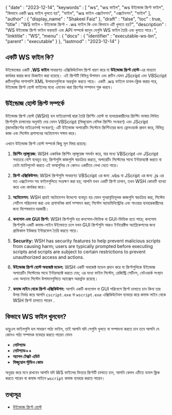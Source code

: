 {
   "date" : "2023-12-14",
   "keywords" : [
"ws",
"ws ফাইল",
"ws উইন্ডোজ স্ক্রিপ্ট ফাইল",
"কিভাবে একটি ws ফাইল খুলতে হয়",
"ফাইল",
"ws ফাইল এক্সটেনশন",
"এক্সটেনশন",
"ফাইল"
],
   "author" : {
      "display_name" : "Shakeel Faiz"
},
   "draft" : "false",
   "toc" : true,
   "title" : "WS ফাইল - উইন্ডোজ স্ক্রিপ্ট - .ws ফাইল কি এবং কিভাবে এটি খুলতে হয়?",
   "description" : "WS উইন্ডোজ স্ক্রিপ্ট ফাইল ফরম্যাট এবং API সম্পর্কে জানুন যেগুলি WS ফাইল তৈরি এবং খুলতে পারে।",
   "linktitle" : "WS",
   "menu" : {
      "docs" : {
         "identifier" : "executable-ws-bn",
         "parent" : "executable"
}
},
   "lastmod" : "2023-12-14"
}

## একটি WS ফাইল কি?

উইন্ডোজের একটি **.WS ফাইল** সাধারণত এক্সিকিউটেবল স্ক্রিপ্ট ধারণ করে যা **উইন্ডোজ স্ক্রিপ্ট হোস্ট**-এর মাধ্যমে কার্যকর করার জন্য ডিজাইন করা হয়েছে। এই স্ক্রিপ্টটি বিভিন্ন উপাদান এবং রুটিন যেমন JScript এবং VBScript রুটিনগুলির পাশাপাশি XML উপাদানগুলিকে অন্তর্ভুক্ত করতে পারে। একটি .ws ফাইলে ডাবল-ক্লিক করার পরে, উইন্ডোজ স্ক্রিপ্ট হোস্ট ফাইলের মধ্যে এমবেড করা স্ক্রিপ্টের সম্পাদন শুরু করবে।

## উইন্ডোজ হোস্ট স্ক্রিপ্ট সম্পর্কে

উইন্ডোজ স্ক্রিপ্ট হোস্ট (WSH) হল মাইক্রোসফ্ট দ্বারা তৈরি স্ক্রিপ্টিং হোস্ট যা ব্যবহারকারীদের স্ক্রিপ্টিং ভাষায় লিখিত স্ক্রিপ্টগুলি চালানোর অনুমতি দেয় যেমন VBScript (ভিজ্যুয়াল বেসিক স্ক্রিপ্টিং সংস্করণ) এবং JScript (জাভাস্ক্রিপ্টের মাইক্রোসফ্ট সংস্করণ); এটি উইন্ডোজ অপারেটিং সিস্টেমে স্ক্রিপ্টিংয়ের জন্য ফ্রেমওয়ার্ক প্রদান করে, বিভিন্ন কাজ এবং সিস্টেম প্রশাসনের অটোমেশন সক্ষম করে।

এখানে উইন্ডোজ স্ক্রিপ্ট হোস্ট সম্পর্কে কিছু মূল বিষয় রয়েছে:

1.  **স্ক্রিপ্টিং ল্যাঙ্গুয়েজ:** WSH একাধিক স্ক্রিপ্টিং ল্যাঙ্গুয়েজ সমর্থন করে, যার মধ্যে VBScript এবং JScript সবচেয়ে বেশি ব্যবহৃত হয়; স্ক্রিপ্টগুলি কাজগুলি স্বয়ংক্রিয় করতে, অপারেটিং সিস্টেমের সাথে ইন্টারঅ্যাক্ট করতে বা ডেটা ম্যানিপুলেট করতে এই ভাষাগুলির যে কোনও একটিতে লেখা যেতে পারে।
    
2.  **স্ক্রিপ্ট এক্সিকিউশন:** WSH স্ক্রিপ্টগুলি সাধারণত VBScript এর জন্য .vbs বা JScript এর জন্য .js এর মত এক্সটেনশন সহ ফাইলগুলিতে সংরক্ষণ করা হয়; আপনি যখন একটি স্ক্রিপ্ট চালান, তখন WSH কোডটি ব্যাখ্যা করে এবং কার্যকর করে।
    
3.  **অটোমেশন:** WSH প্রায়ই অটোমেশন উদ্দেশ্যে ব্যবহৃত হয় যেমন পুনরাবৃত্তিমূলক কাজগুলি স্বয়ংক্রিয় করা, সিস্টেম সেটিংস পরিচালনা করা এবং প্রশাসনিক কার্য সম্পাদন করা; সিস্টেম অ্যাডমিনিস্ট্রেটর এবং পাওয়ার ব্যবহারকারীদের জন্য বিশেষভাবে দরকারী।
    
4.  **কনসোল এবং GUI স্ক্রিপ্ট:** WSH স্ক্রিপ্টগুলি হয় কনসোল-ভিত্তিক বা GUI-ভিত্তিক হতে পারে; কনসোল স্ক্রিপ্টগুলি একটি কমান্ড-লাইন উইন্ডোতে চলে যখন GUI স্ক্রিপ্টগুলি আরও ইন্টারেক্টিভ অ্যাপ্লিকেশনের জন্য গ্রাফিকাল ইউজার ইন্টারফেস তৈরি করতে পারে।
    
5.  **Security:** WSH has security features to help prevent malicious scripts from causing harm; users are typically prompted before executing scripts and scripts are subject to certain restrictions to prevent unauthorized access and actions.
    
6.  **উইন্ডোজ স্ক্রিপ্ট হোস্ট অবজেক্ট মডেল:** WSH একটি অবজেক্ট মডেল প্রদান করে যা স্ক্রিপ্টগুলিকে উইন্ডোজ অপারেটিং সিস্টেমের সাথে ইন্টারঅ্যাক্ট করতে দেয়; এর মধ্যে ফাইল সিস্টেম, রেজিস্ট্রি সেটিংস, নেটওয়ার্ক সংস্থান এবং অন্যান্য সিস্টেম উপাদানগুলিতে অ্যাক্সেস অন্তর্ভুক্ত রয়েছে।
    
7.  **কমান্ড লাইন থেকে স্ক্রিপ্ট এক্সিকিউশন:** আপনি একটি কনসোল বা GUI পরিবেশে স্ক্রিপ্ট চালাতে চান কিনা তার উপর নির্ভর করে আপনি `cscript.exe` বা `wscript.exe` এক্সিকিউটেবল ব্যবহার করে কমান্ড লাইন থেকে WSH স্ক্রিপ্ট চালাতে পারেন .

## কিভাবে WS ফাইল খুলবেন?

ডাব্লুএস ফাইলগুলি হল সাধারণ পাঠ্য ফাইল, তাই আপনি যদি সেগুলি খুলতে বা সম্পাদনা করতে চান তবে আপনি যে কোনও পাঠ্য সম্পাদক ব্যবহার করতে পারেন যেমন

- **নোটপ্যাড**
- **নোটপ্যাড++**
- **অ্যাপল টেক্সট এডিট**
- **ভিজ্যুয়াল স্টুডিও কোড**

অনুগ্রহ করে মনে রাখবেন আপনি যদি WS ফাইলের ভিতরে স্ক্রিপ্টটি চালাতে চান, আপনি কেবল এটিতে ডাবল ক্লিক করতে পারেন বা কমান্ড লাইনে `wscript` কমান্ড ব্যবহার করতে পারেন।

## তথ্যসূত্র
* [উইন্ডোজ স্ক্রিপ্ট হোস্ট](https://en.wikipedia.org/wiki/Windows_Script_Host)


